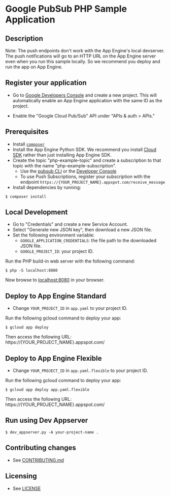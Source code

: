 # Google PubSub PHP Sample Application

## Description

Note: The push endpoints don't work with the App Engine's local
devserver. The push notifications will go to an HTTP URL on the App
Engine server even when you run this sample locally. So we recommend
you deploy and run the app on App Engine.

## Register your application

- Go to
  [Google Developers Console](https://console.developers.google.com/project)
  and create a new project. This will automatically enable an App
  Engine application with the same ID as the project.

- Enable the "Google Cloud Pub/Sub" API under "APIs & auth > APIs."

## Prerequisites

- Install [`composer`](https://getcomposer.org)
- Install the App Engine Python SDK.
  We recommend you install
  [Cloud SDK](https://developers.google.com/cloud/sdk/) rather than
  just installing App Engine SDK.
- Create the topic "php-example-topic" and create a subscription to that topic
  with the name "php-example-subscription".
  - Use the [pubsub CLI](../cli) or the
    [Developer Console](https://console.developer.google.com)
  - To use Push Subscriptions, register your subscription with the
    endpoint `https://{YOUR_PROJECT_NAME}.appspot.com/receive_message`
- Install dependencies by running:

```
$ composer install
```

## Local Development

- Go to "Credentials" and create a new Service Account.
- Select "Generate new JSON key", then download a new JSON file.
- Set the following environment variable:
  - `GOOGLE_APPLICATION_CREDENTIALS`: the file path to the downloaded JSON file.
  - `GOOGLE_PROJECT_ID`: your project ID.

Run the PHP build-in web server with the following command:

```
$ php -S localhost:8080
```

Now browse to [localhost:8080](http://localhost:8080) in your browser.

## Deploy to App Engine Standard

- Change `YOUR_PROJECT_ID` in `app.yaml` to your project ID.

Run the following gcloud command to deploy your app:

```
$ gcloud app deploy
```

Then access the following URL:
  https://{YOUR_PROJECT_NAME}.appspot.com/

## Deploy to App Engine Flexible

- Change `YOUR_PROJECT_ID` in `app.yaml.flexible` to your project ID.

Run the following gcloud command to deploy your app:

```
$ gcloud app deploy app.yaml.flexible
```

Then access the following URL:
  https://{YOUR_PROJECT_NAME}.appspot.com/

## Run using Dev Appserver

```
$ dev_appserver.py -A your-project-name .
```

## Contributing changes

* See [CONTRIBUTING.md](../../CONTRIBUTING.md)

## Licensing

* See [LICENSE](../../LICENSE)


